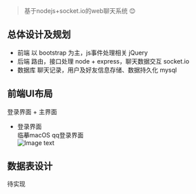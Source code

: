 
> 基于nodejs+socket.io的web聊天系统 :blush:

## 总体设计及规划
- 前端 以 bootstrap 为主，js事件处理相关 jQuery 
- 后端 路由，接口处理 node + express，聊天数据交互 socket.io
- 数据库 聊天记录，用户及好友信息存储、数据持久化 mysql 

## 前端UI布局
登录界面 + 主界面
- 登录界面  
临摹macOS qq登录界面  
![Image text](https://github.com/zuoxiaobai/AChat-node/blob/master/img-folder/login.png)
## 数据表设计
待实现
